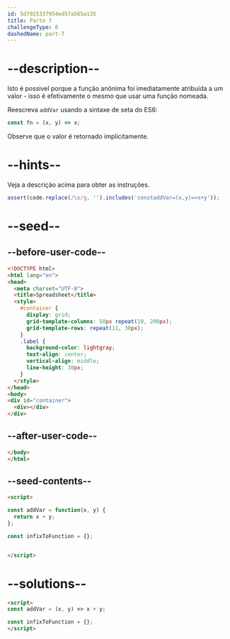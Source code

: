 ```yaml
---
id: 5d7925337954ed57a565a135
title: Parte 7
challengeType: 0
dashedName: part-7
---
```


# --description--

Isto é possivel porque a função anônima foi imediatamente atribuída a um valor - isso é efetivamente o mesmo que usar uma função nomeada.

Reescreva `addVar` usando a sintaxe de seta do ES6:

```js
const fn = (x, y) => x;
```

Observe que o valor é retornado implicitamente.

# --hints--

Veja a descrição acima para obter as instruções.

```js
assert(code.replace(/\s/g, '').includes('constaddVar=(x,y)=>x+y'));
```

# --seed--

## --before-user-code--

```html
<!DOCTYPE html>
<html lang="en">
<head>
  <meta charset="UTF-8">
  <title>Spreadsheet</title>
  <style>
    #container {
      display: grid;
      grid-template-columns: 50px repeat(10, 200px);
      grid-template-rows: repeat(11, 30px);
    }
    .label {
      background-color: lightgray;
      text-align: center;
      vertical-align: middle;
      line-height: 30px;
    }
  </style>
</head>
<body>
<div id="container">
  <div></div>
</div>
```

## --after-user-code--

```html
</body>
</html>
```

## --seed-contents--

```html
<script>

const addVar = function(x, y) {
  return x + y;
};

const infixToFunction = {};


</script>
```

# --solutions--

```html
<script>
const addVar = (x, y) => x + y;

const infixToFunction = {};
</script>
```
